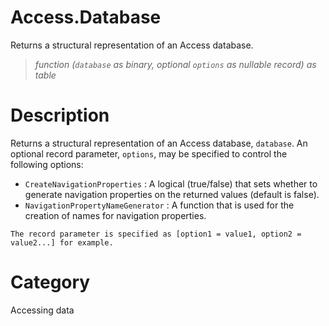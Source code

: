 ﻿# Access.Database
Returns a structural representation of an Access database.
> _function (<code>database</code> as binary, optional <code>options</code> as nullable record) as table_
# Description 
Returns a structural representation of an Access database, <code>database</code>. An optional record parameter, <code>options</code>, may be specified to control the following options:
    <ul>
<li><code>CreateNavigationProperties</code> : A logical (true/false) that sets whether to generate navigation properties on the returned values (default is false).</li>
<li><code>NavigationPropertyNameGenerator</code> : A function that is used for the creation of names for navigation properties.</li>
</ul>

    The record parameter is specified as [option1 = value1, option2 = value2...] for example.

# Category 
Accessing data

